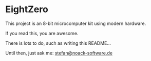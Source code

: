 EightZero
=========

This project is an 8-bit microcomputer kit using modern hardware.

If you read this, you are awesome.

There is lots to do, such as writing this README...


Until then, just ask me: stefan@noack-software.de
